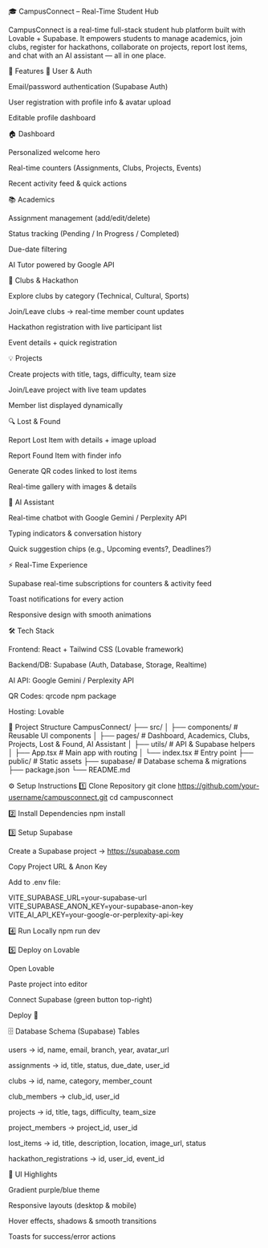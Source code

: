 🎓 CampusConnect – Real-Time Student Hub

CampusConnect is a real-time full-stack student hub platform built with Lovable + Supabase.
It empowers students to manage academics, join clubs, register for hackathons, collaborate on projects, report lost items, and chat with an AI assistant — all in one place.

🚀 Features
👤 User & Auth

Email/password authentication (Supabase Auth)

User registration with profile info & avatar upload

Editable profile dashboard

🏠 Dashboard

Personalized welcome hero

Real-time counters (Assignments, Clubs, Projects, Events)

Recent activity feed & quick actions

📚 Academics

Assignment management (add/edit/delete)

Status tracking (Pending / In Progress / Completed)

Due-date filtering

AI Tutor powered by Google API

🎯 Clubs & Hackathon

Explore clubs by category (Technical, Cultural, Sports)

Join/Leave clubs → real-time member count updates

Hackathon registration with live participant list

Event details + quick registration

💡 Projects

Create projects with title, tags, difficulty, team size

Join/Leave project with live team updates

Member list displayed dynamically

🔍 Lost & Found

Report Lost Item with details + image upload

Report Found Item with finder info

Generate QR codes linked to lost items

Real-time gallery with images & details

🤖 AI Assistant

Real-time chatbot with Google Gemini / Perplexity API

Typing indicators & conversation history

Quick suggestion chips (e.g., Upcoming events?, Deadlines?)

⚡ Real-Time Experience

Supabase real-time subscriptions for counters & activity feed

Toast notifications for every action

Responsive design with smooth animations

🛠️ Tech Stack

Frontend: React + Tailwind CSS (Lovable framework)

Backend/DB: Supabase (Auth, Database, Storage, Realtime)

AI API: Google Gemini / Perplexity API

QR Codes: qrcode npm package

Hosting: Lovable

📂 Project Structure
CampusConnect/
├── src/
│   ├── components/      # Reusable UI components
│   ├── pages/           # Dashboard, Academics, Clubs, Projects, Lost & Found, AI Assistant
│   ├── utils/           # API & Supabase helpers
│   ├── App.tsx          # Main app with routing
│   └── index.tsx        # Entry point
├── public/              # Static assets
├── supabase/            # Database schema & migrations
├── package.json
└── README.md

⚙️ Setup Instructions
1️⃣ Clone Repository
git clone https://github.com/your-username/campusconnect.git
cd campusconnect

2️⃣ Install Dependencies
npm install

3️⃣ Setup Supabase

Create a Supabase project → https://supabase.com

Copy Project URL & Anon Key

Add to .env file:

VITE_SUPABASE_URL=your-supabase-url
VITE_SUPABASE_ANON_KEY=your-supabase-anon-key
VITE_AI_API_KEY=your-google-or-perplexity-api-key

4️⃣ Run Locally
npm run dev

5️⃣ Deploy on Lovable

Open Lovable

Paste project into editor

Connect Supabase (green button top-right)

Deploy 🚀

🗄️ Database Schema (Supabase)
Tables

users → id, name, email, branch, year, avatar_url

assignments → id, title, status, due_date, user_id

clubs → id, name, category, member_count

club_members → club_id, user_id

projects → id, title, tags, difficulty, team_size

project_members → project_id, user_id

lost_items → id, title, description, location, image_url, status

hackathon_registrations → id, user_id, event_id

🎨 UI Highlights

Gradient purple/blue theme

Responsive layouts (desktop & mobile)

Hover effects, shadows & smooth transitions

Toasts for success/error actions
